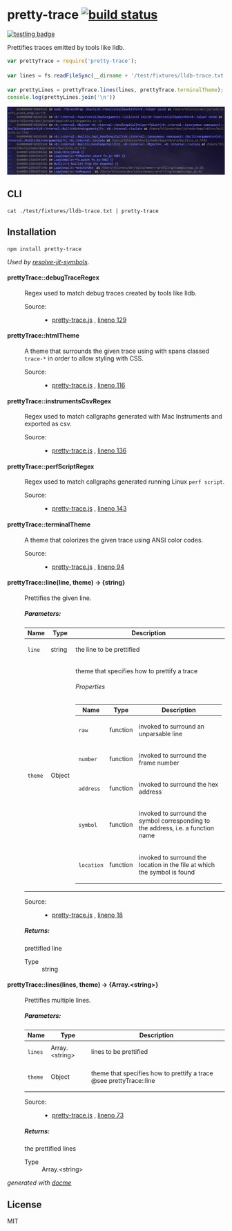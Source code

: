 # pretty-trace [![build status](https://secure.travis-ci.org/thlorenz/pretty-trace.png)](http://travis-ci.org/thlorenz/pretty-trace)

[![testling badge](https://ci.testling.com/thlorenz/pretty-trace.png)](https://ci.testling.com/thlorenz/pretty-trace)

Prettifies traces emitted by tools like lldb.

```js
var prettyTrace = require('pretty-trace');

var lines = fs.readFileSync(__dirname + '/test/fixtures/lldb-trace.txt', 'utf8').split('\n');

var prettyLines = prettyTrace.lines(lines, prettyTrace.terminalTheme);
console.log(prettyLines.join('\n'))
```

![lldb-trace](https://raw.githubusercontent.com/thlorenz/pretty-trace/master/assets/lldb-trace.png)

## CLI

```
cat ./test/fixtures/lldb-trace.txt | pretty-trace
```

## Installation

    npm install pretty-trace

*Used by [resolve-jit-symbols](http://thlorenz.github.io/resolve-jit-symbols/web/)*.

<!-- START docme generated API please keep comment here to allow auto update -->
<!-- DON'T EDIT THIS SECTION, INSTEAD RE-RUN docme TO UPDATE -->

<div>
<div class="jsdoc-githubify">
<section>
<article>
<div class="container-overview">
<dl class="details">
</dl>
</div>
<dl>
<dt>
<h4 class="name" id="prettyTrace::debugTraceRegex"><span class="type-signature"></span>prettyTrace::debugTraceRegex<span class="type-signature"></span></h4>
</dt>
<dd>
<div class="description">
<p>Regex used to match debug traces created by tools like lldb.</p>
</div>
<dl class="details">
<dt class="tag-source">Source:</dt>
<dd class="tag-source"><ul class="dummy">
<li>
<a href="https://github.com/thlorenz/pretty-trace/blob/master/pretty-trace.js">pretty-trace.js</a>
<span>, </span>
<a href="https://github.com/thlorenz/pretty-trace/blob/master/pretty-trace.js#L129">lineno 129</a>
</li>
</ul></dd>
</dl>
</dd>
<dt>
<h4 class="name" id="prettyTrace::htmlTheme"><span class="type-signature"></span>prettyTrace::htmlTheme<span class="type-signature"></span></h4>
</dt>
<dd>
<div class="description">
<p>A theme that surrounds the given trace using with spans classed <code>trace-*</code> in order to allow styling with CSS.</p>
</div>
<dl class="details">
<dt class="tag-source">Source:</dt>
<dd class="tag-source"><ul class="dummy">
<li>
<a href="https://github.com/thlorenz/pretty-trace/blob/master/pretty-trace.js">pretty-trace.js</a>
<span>, </span>
<a href="https://github.com/thlorenz/pretty-trace/blob/master/pretty-trace.js#L116">lineno 116</a>
</li>
</ul></dd>
</dl>
</dd>
<dt>
<h4 class="name" id="prettyTrace::instrumentsCsvRegex"><span class="type-signature"></span>prettyTrace::instrumentsCsvRegex<span class="type-signature"></span></h4>
</dt>
<dd>
<div class="description">
<p>Regex used to match callgraphs generated with Mac Instruments and exported as csv.</p>
</div>
<dl class="details">
<dt class="tag-source">Source:</dt>
<dd class="tag-source"><ul class="dummy">
<li>
<a href="https://github.com/thlorenz/pretty-trace/blob/master/pretty-trace.js">pretty-trace.js</a>
<span>, </span>
<a href="https://github.com/thlorenz/pretty-trace/blob/master/pretty-trace.js#L136">lineno 136</a>
</li>
</ul></dd>
</dl>
</dd>
<dt>
<h4 class="name" id="prettyTrace::perfScriptRegex"><span class="type-signature"></span>prettyTrace::perfScriptRegex<span class="type-signature"></span></h4>
</dt>
<dd>
<div class="description">
<p>Regex used to match callgraphs generated running Linux <code>perf script</code>.</p>
</div>
<dl class="details">
<dt class="tag-source">Source:</dt>
<dd class="tag-source"><ul class="dummy">
<li>
<a href="https://github.com/thlorenz/pretty-trace/blob/master/pretty-trace.js">pretty-trace.js</a>
<span>, </span>
<a href="https://github.com/thlorenz/pretty-trace/blob/master/pretty-trace.js#L143">lineno 143</a>
</li>
</ul></dd>
</dl>
</dd>
<dt>
<h4 class="name" id="prettyTrace::terminalTheme"><span class="type-signature"></span>prettyTrace::terminalTheme<span class="type-signature"></span></h4>
</dt>
<dd>
<div class="description">
<p>A theme that colorizes the given trace using ANSI color codes.</p>
</div>
<dl class="details">
<dt class="tag-source">Source:</dt>
<dd class="tag-source"><ul class="dummy">
<li>
<a href="https://github.com/thlorenz/pretty-trace/blob/master/pretty-trace.js">pretty-trace.js</a>
<span>, </span>
<a href="https://github.com/thlorenz/pretty-trace/blob/master/pretty-trace.js#L94">lineno 94</a>
</li>
</ul></dd>
</dl>
</dd>
</dl>
<dl>
<dt>
<h4 class="name" id="prettyTrace::line"><span class="type-signature"></span>prettyTrace::line<span class="signature">(line, theme)</span><span class="type-signature"> &rarr; {string}</span></h4>
</dt>
<dd>
<div class="description">
<p>Prettifies the given line.</p>
</div>
<h5>Parameters:</h5>
<table class="params">
<thead>
<tr>
<th>Name</th>
<th>Type</th>
<th class="last">Description</th>
</tr>
</thead>
<tbody>
<tr>
<td class="name"><code>line</code></td>
<td class="type">
<span class="param-type">string</span>
</td>
<td class="description last"><p>the line to be prettified</p></td>
</tr>
<tr>
<td class="name"><code>theme</code></td>
<td class="type">
<span class="param-type">Object</span>
</td>
<td class="description last"><p>theme that specifies how to prettify a trace</p>
<h6>Properties</h6>
<table class="params">
<thead>
<tr>
<th>Name</th>
<th>Type</th>
<th class="last">Description</th>
</tr>
</thead>
<tbody>
<tr>
<td class="name"><code>raw</code></td>
<td class="type">
<span class="param-type">function</span>
</td>
<td class="description last"><p>invoked to surround an unparsable line</p></td>
</tr>
<tr>
<td class="name"><code>number</code></td>
<td class="type">
<span class="param-type">function</span>
</td>
<td class="description last"><p>invoked to surround the frame number</p></td>
</tr>
<tr>
<td class="name"><code>address</code></td>
<td class="type">
<span class="param-type">function</span>
</td>
<td class="description last"><p>invoked to surround the hex address</p></td>
</tr>
<tr>
<td class="name"><code>symbol</code></td>
<td class="type">
<span class="param-type">function</span>
</td>
<td class="description last"><p>invoked to surround the symbol corresponding to the address, i.e. a function name</p></td>
</tr>
<tr>
<td class="name"><code>location</code></td>
<td class="type">
<span class="param-type">function</span>
</td>
<td class="description last"><p>invoked to surround the location in the file at which the symbol is found</p></td>
</tr>
</tbody>
</table>
</td>
</tr>
</tbody>
</table>
<dl class="details">
<dt class="tag-source">Source:</dt>
<dd class="tag-source"><ul class="dummy">
<li>
<a href="https://github.com/thlorenz/pretty-trace/blob/master/pretty-trace.js">pretty-trace.js</a>
<span>, </span>
<a href="https://github.com/thlorenz/pretty-trace/blob/master/pretty-trace.js#L18">lineno 18</a>
</li>
</ul></dd>
</dl>
<h5>Returns:</h5>
<div class="param-desc">
<p>prettified line</p>
</div>
<dl>
<dt>
Type
</dt>
<dd>
<span class="param-type">string</span>
</dd>
</dl>
</dd>
<dt>
<h4 class="name" id="prettyTrace::lines"><span class="type-signature"></span>prettyTrace::lines<span class="signature">(lines, theme)</span><span class="type-signature"> &rarr; {Array.&lt;string>}</span></h4>
</dt>
<dd>
<div class="description">
<p>Prettifies multiple lines.</p>
</div>
<h5>Parameters:</h5>
<table class="params">
<thead>
<tr>
<th>Name</th>
<th>Type</th>
<th class="last">Description</th>
</tr>
</thead>
<tbody>
<tr>
<td class="name"><code>lines</code></td>
<td class="type">
<span class="param-type">Array.&lt;string></span>
</td>
<td class="description last"><p>lines to be prettified</p></td>
</tr>
<tr>
<td class="name"><code>theme</code></td>
<td class="type">
<span class="param-type">Object</span>
</td>
<td class="description last"><p>theme that specifies how to prettify a trace @see prettyTrace::line</p></td>
</tr>
</tbody>
</table>
<dl class="details">
<dt class="tag-source">Source:</dt>
<dd class="tag-source"><ul class="dummy">
<li>
<a href="https://github.com/thlorenz/pretty-trace/blob/master/pretty-trace.js">pretty-trace.js</a>
<span>, </span>
<a href="https://github.com/thlorenz/pretty-trace/blob/master/pretty-trace.js#L73">lineno 73</a>
</li>
</ul></dd>
</dl>
<h5>Returns:</h5>
<div class="param-desc">
<p>the prettified lines</p>
</div>
<dl>
<dt>
Type
</dt>
<dd>
<span class="param-type">Array.&lt;string></span>
</dd>
</dl>
</dd>
</dl>
</article>
</section>
</div>

*generated with [docme](https://github.com/thlorenz/docme)*
</div>
<!-- END docme generated API please keep comment here to allow auto update -->

## License

MIT
